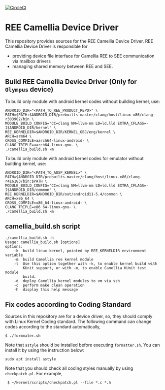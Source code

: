 

[![CircleCI](https://circleci.sec.samsung.net/gh/Camellia/ree-camellia-driver.svg?style=svg)](https://circleci.sec.samsung.net/gh/Camellia/ree-camellia-driver)

# REE Camellia Device Driver

This repository provides sources for the REE Camellia Device Driver.
REE Camellia Device Driver is responsible for
- providing device file interface for Camellia REE to SEE communication via mailbox drivers
- managing shared memory between REE and SEE.


## Build REE Camellia Device Driver (Only for `Olympus` device)
To build only module with android kernel codes without building kernel, use:
```
ANDROID_DIR="<PATH_TO_REE_PRODUCT_REPO>" \
PATH=$PATH:$ANDROID_DIR/prebuilts-master/clang/host/linux-x86/clang-r383902/bin \
MODULE_BUILD_CONFIG="CC=clang NM=llvm-nm LD=ld.lld EXTRA_CFLAGS=-I$ANDROID_DIR/kernel" \
REE_KERNELDIR=$ANDROID_DIR/KERNEL_OBJ/eng/kernel \
ARCH=arm64 \
CROSS_COMPILE=aarch64-linux-android- \
CLANG_TRIPLE=aarch64-linux-gnu- \
./camellia_build.sh -m
```

To build only module with android kernel codes for emulator without building kernel, use:
```
ANDROID_DIR="<PATH_TO_AOSP_KERNEL>" \
PATH=$ANDROID_DIR/prebuilts-master/clang/host/linux-x86/clang-r416183/bin:$PATH \
MODULE_BUILD_CONFIG="CC=clang NM=llvm-nm LD=ld.lld EXTRA_CFLAGS=-I$ANDROID_DIR/common" \
REE_KERNELDIR=$ANDROID_DIR/out/android11-5.4/common \
ARCH=x86_64 \
CROSS_COMPILE=x86_64-linux-android- \
CLANG_TRIPLE=x86_64-linux-gnu- \
./camellia_build.sh -m
```

## camellia_build.sh script
```
./camellia_build.sh -h
Usage: camellia_build.sh [options]
options:
	-k	build linux kernel, pointed by REE_KERNELDIR environment variable
	-m	build Camellia ree kernel module
	-t	Use this option together with -k, to enable kernel build with
		KUnit support, or with -m, to enable Camellia KUnit test module
		build.
	-d	deploy Camellia kernel modules to vm via ssh
	-c	perform make clean operation
	-h	display this help message
```

## Fix codes according to Coding Standard
Sources in this repository are for a device driver, so, they should comply with Linux Kernel Coding standard.
The following command can change codes according to the standard automatically,
```
$ ./formmater.sh
```
Note that `astyle` should be installed before executing `formatter.sh`.
You can install it by using the instruction below:
```
sudo apt install astyle
```
Note that you should check all coding styles manually by using `checkpatch.pl`.
For example,
```
 $ ~/kernel/scripts/checkpatch.pl --file *.c *.h
```